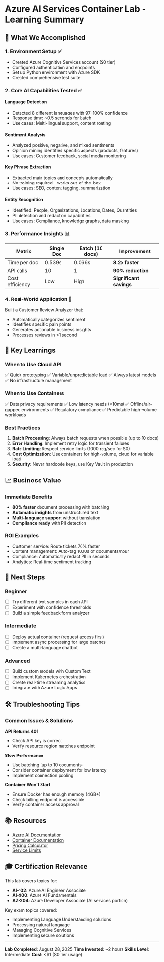 # Azure AI Services Container Lab - Learning Summary

## 🎯 What We Accomplished

### 1. **Environment Setup** ✅
- Created Azure Cognitive Services account (S0 tier)
- Configured authentication and endpoints
- Set up Python environment with Azure SDK
- Created comprehensive test suite

### 2. **Core AI Capabilities Tested** ✅

#### **Language Detection**
- Detected 8 different languages with 97-100% confidence
- Response time: ~0.5 seconds for batch
- Use cases: Multi-lingual support, content routing

#### **Sentiment Analysis**
- Analyzed positive, negative, and mixed sentiments
- Opinion mining identified specific aspects (products, features)
- Use cases: Customer feedback, social media monitoring

#### **Key Phrase Extraction**
- Extracted main topics and concepts automatically
- No training required - works out-of-the-box
- Use cases: SEO, content tagging, summarization

#### **Entity Recognition**
- Identified: People, Organizations, Locations, Dates, Quantities
- PII detection and redaction capabilities
- Use cases: Compliance, knowledge graphs, data masking

### 3. **Performance Insights** 📊

| Metric | Single Doc | Batch (10 docs) | Improvement |
|--------|------------|-----------------|-------------|
| Time per doc | 0.539s | 0.066s | **8.2x faster** |
| API calls | 10 | 1 | **90% reduction** |
| Cost efficiency | Low | High | **Significant savings** |

### 4. **Real-World Application** 💼
Built a Customer Review Analyzer that:
- Automatically categorizes sentiment
- Identifies specific pain points
- Generates actionable business insights
- Processes reviews in <1 second

## 🔑 Key Learnings

### **When to Use Cloud API**
✅ Quick prototyping
✅ Variable/unpredictable load
✅ Always latest models
✅ No infrastructure management

### **When to Use Containers**
✅ Data privacy requirements
✅ Low latency needs (<10ms)
✅ Offline/air-gapped environments
✅ Regulatory compliance
✅ Predictable high-volume workloads

### **Best Practices**
1. **Batch Processing**: Always batch requests when possible (up to 10 docs)
2. **Error Handling**: Implement retry logic for transient failures
3. **Rate Limiting**: Respect service limits (1000 req/sec for S0)
4. **Cost Optimization**: Use containers for high-volume, cloud for variable load
5. **Security**: Never hardcode keys, use Key Vault in production

## 📈 Business Value

### **Immediate Benefits**
- **80% faster** document processing with batching
- **Automatic insights** from unstructured text
- **Multi-language support** without translation
- **Compliance ready** with PII detection

### **ROI Examples**
- Customer service: Route tickets 70% faster
- Content management: Auto-tag 1000s of documents/hour
- Compliance: Automatically redact PII in seconds
- Analytics: Real-time sentiment tracking

## 🚀 Next Steps

### **Beginner**
- [ ] Try different text samples in each API
- [ ] Experiment with confidence thresholds
- [ ] Build a simple feedback form analyzer

### **Intermediate**
- [ ] Deploy actual container (request access first)
- [ ] Implement async processing for large batches
- [ ] Create a multi-language chatbot

### **Advanced**
- [ ] Build custom models with Custom Text
- [ ] Implement Kubernetes orchestration
- [ ] Create real-time streaming analytics
- [ ] Integrate with Azure Logic Apps

## 🛠️ Troubleshooting Tips

### Common Issues & Solutions

**API Returns 401**
- Check API key is correct
- Verify resource region matches endpoint

**Slow Performance**
- Use batching (up to 10 documents)
- Consider container deployment for low latency
- Implement connection pooling

**Container Won't Start**
- Ensure Docker has enough memory (4GB+)
- Check billing endpoint is accessible
- Verify container access approval

## 📚 Resources

- [Azure AI Documentation](https://docs.microsoft.com/azure/cognitive-services/)
- [Container Documentation](https://docs.microsoft.com/azure/cognitive-services/containers/)
- [Pricing Calculator](https://azure.microsoft.com/pricing/calculator/)
- [Service Limits](https://docs.microsoft.com/azure/cognitive-services/language-service/concepts/data-limits)

## 🎓 Certification Relevance

This lab covers topics for:
- **AI-102**: Azure AI Engineer Associate
- **AI-900**: Azure AI Fundamentals
- **AZ-204**: Azure Developer Associate (AI services portion)

Key exam topics covered:
- Implementing Language Understanding solutions
- Processing natural language
- Managing Cognitive Services
- Implementing secure solutions

---

**Lab Completed**: August 28, 2025
**Time Invested**: ~2 hours
**Skills Level**: Intermediate
**Cost**: <$1 (S0 tier usage)